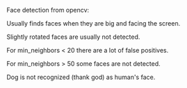 Face detection from opencv:

Usually finds faces when they are big and facing the screen.

Slightly rotated faces are usually not detected.

For min_neighbors < 20 there are a lot of false positives.

For min_neighbors > 50 some faces are not detected.

Dog is not recognized (thank god) as human's face.